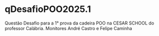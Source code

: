 # qDesafioPOO2025.1
Questão Desafio para a 1° prova da cadeira POO na CESAR SCHOOL do professor Calábria.
Monitores André Castro e Felipe Caminha
